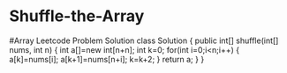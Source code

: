 # Shuffle-the-Array
#Array Leetcode Problem Solution
class Solution {
    public int[] shuffle(int[] nums, int n) {
        int a[]=new int[n+n];
        int k=0;
        for(int i=0;i<n;i++)
        {
            a[k]=nums[i];
            a[k+1]=nums[n+i];
            k=k+2;
        }
        return a;
    }
}
